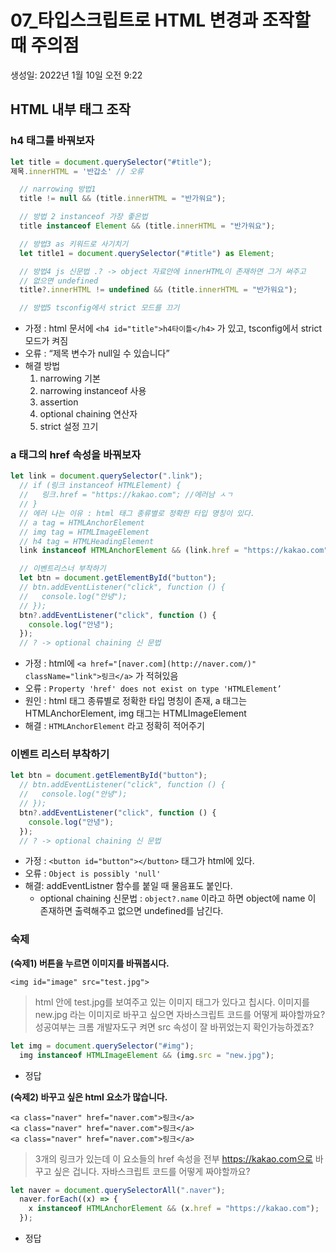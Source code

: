 # 07_타입스크립트로 HTML 변경과 조작할 때 주의점

생성일: 2022년 1월 10일 오전 9:22

## HTML 내부 태그 조작

### h4 태그를 바꿔보자

```jsx
let title = document.querySelector("#title");
제목.innerHTML = '반갑소' // 오류

  // narrowing 방법1
  title != null && (title.innerHTML = "반가워요");

  // 방법 2 instanceof 가장 좋은법
  title instanceof Element && (title.innerHTML = "반가워요");

  // 방법3 as 키워드로 사기치기
  let title1 = document.querySelector("#title") as Element;

  // 방법4 js 신문법 .? -> object 자료안에 innerHTML이 존재하면 그거 써주고
  // 없으면 undefined
  title?.innerHTML != undefined && (title.innerHTML = "반가워요");

  // 방법5 tsconfig에서 strict 모드를 끄기
```

- 가정 : html 문서에 `<h4 id="title">h4타이틀</h4>` 가 있고, tsconfig에서 strict 모드가 켜짐
- 오류 : “제목 변수가 null일 수 있습니다”
- 해결 방법
    1. narrowing 기본
    2. narrowing instanceof 사용
    3. assertion
    4. optional chaining 연산자
    5. strict 설정 끄기

### a 태그의 href 속성을 바꿔보자

```jsx
let link = document.querySelector(".link");
  // if (링크 instanceof HTMLElement) {
  //   링크.href = "https://kakao.com"; //에러남 ㅅㄱ
  // }
  // 에러 나는 이유 : html 태그 종류별로 정확한 타입 명칭이 있다.
  // a tag = HTMLAnchorElement
  // img tag = HTMLImageElement
  // h4 tag = HTMLHeadingElement
  link instanceof HTMLAnchorElement && (link.href = "https://kakao.com");

  // 이벤트리스너 부착하기
  let btn = document.getElementById("button");
  // btn.addEventListener("click", function () {
  //   console.log("안녕");
  // });
  btn?.addEventListener("click", function () {
    console.log("안녕");
  });
  // ? -> optional chaining 신 문법
```

- 가정 : html에 `<a href="[naver.com](http://naver.com/)" className="link">링크</a>` 가 적혀있음
- 오류 : `Property 'href' does not exist on type 'HTMLElement’`
- 원인 :  html 태그 종류별로 정확한 타입 명칭이 존재, a 태그는 HTMLAnchorElement, img 태그는 HTMLImageElement
- 해결 : `HTMLAnchorElement` 라고 정확히 적어주기

### 이벤트 리스터 부착하기

```jsx
let btn = document.getElementById("button");
  // btn.addEventListener("click", function () {
  //   console.log("안녕");
  // });
  btn?.addEventListener("click", function () {
    console.log("안녕");
  });
  // ? -> optional chaining 신 문법
```

- 가정 : `<button id="button"></button>` 태그가 html에 있다.
- 오류 : `Object is possibly 'null'`
- 해결: addEventListner 함수를 붙일 때 물음표도 붙인다.
    - optional chaining 신문법 : `object?.name` 이라고 하면 object에 name 이 존재하면 출력해주고 없으면 undefined를 남긴다.

### 숙제

**(숙제1) 버튼을 누르면 이미지를 바꿔봅시다.**

```
<img id="image" src="test.jpg">
```

> html 안에 test.jpg를 보여주고 있는 이미지 태그가 있다고 칩시다. 이미지를 new.jpg 라는 이미지로 바꾸고 싶으면 자바스크립트 코드를 어떻게 짜야할까요? 성공여부는 크롬 개발자도구 켜면 src 속성이 잘 바뀌었는지 확인가능하겠죠?
> 

```jsx
let img = document.querySelector("#img");
  img instanceof HTMLImageElement && (img.src = "new.jpg");
```

- 정답

**(숙제2) 바꾸고 싶은 html 요소가 많습니다.**

```
<a class="naver" href="naver.com">링크</a>
<a class="naver" href="naver.com">링크</a>
<a class="naver" href="naver.com">링크</a>
```

> 3개의 링크가 있는데 이 요소들의 href 속성을 전부 https://kakao.com으로 바꾸고 싶은 겁니다. 자바스크립트 코드를 어떻게 짜야할까요?
> 

```jsx
let naver = document.querySelectorAll(".naver");
  naver.forEach((x) => {
    x instanceof HTMLAnchorElement && (x.href = "https://kakao.com");
  });
```

- 정답